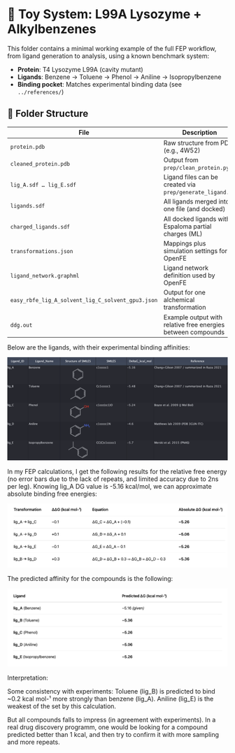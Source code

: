 # 🧪 Toy System: L99A Lysozyme + Alkylbenzenes

This folder contains a minimal working example of the full FEP workflow,
from ligand generation to analysis, using a known benchmark system:

- **Protein**: T4 Lysozyme L99A (cavity mutant)
- **Ligands**: Benzene → Toluene → Phenol → Aniline → Isopropylbenzene
- **Binding pocket**: Matches experimental binding data (see `../references/`)

## 📂 Folder Structure

| File | Description |
|------|-------------|
| `protein.pdb` | Raw structure from PDB (e.g., 4W52) |
| `cleaned_protein.pdb` | Output from `prep/clean_protein.py` |
| `lig_A.sdf … lig_E.sdf` | Ligand files can be created via `prep/generate_ligand.py` |
| `ligands.sdf` | All ligands merged into one file (and docked) |
| `charged_ligands.sdf` | All docked ligands with Espaloma partial charges (ML) |
| `transformations.json` | Mappings plus simulation settings for OpenFE |
| `ligand_network.graphml` | Ligand network definition used by OpenFE |
| `easy_rbfe_lig_A_solvent_lig_C_solvent_gpu3.json` | Output for one alchemical transformation |
| `ddg.out` | Example output with relative free energies between compounds |

Below are the ligands, with their experimental binding affinities: 
<p align="center">
  <img src="../images/fep_overview.png" width="600">

In my FEP calculations, I get the following results for the relative free energy (no error bars due to the lack of repeats, and limited accuracy due to 2ns per leg). Knowing lig_A DG value is -5.16 kcal/mol, we can approximate absolute binding free energies: 

<p align="center">
  <img src="../images/fep_results.png" width="600">
</p>
The predicted affinity for the compounds is the following:

<p align="center">
 <img src="../images/fep_ranking.png" width="600">
</p>

Interpretation:

Some consistency with experiments: Toluene (lig_B) is predicted to bind ~0.2 kcal mol-¹ more strongly than benzene (lig_A). Aniline (lig_E) is the weakest of the set by this calculation.

But all compounds falls to impress (in agreement with experiments). In a real drug discovery programm, one would be looking for a compound predicted better than 1 kcal, and then try to confirm it with more sampling and more repeats. 
